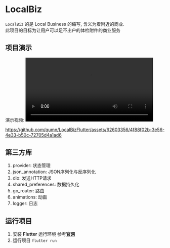 # LocalBiz
`LocalBiz` 的是 Local Business 的缩写, 含义为着附近的商业.  
此项目的目标为让用户可以足不出户的体检附件的商业服务  

## 项目演示
演示视频: 
<video autoplay width="80%">
  <source src="./img/flutter_demo.mp4" type="video/mp4">
</video>


https://github.com/qumn/LocalBizFlutter/assets/62603356/4f88f02b-3e56-4e33-b50c-72705d4a1ad6

## 第三方库
1. provider: 状态管理
2. json_annotation: JSON序列化与反序列化
3. dio: 发送HTTP请求
4. shared_preferences: 数据持久化
5. go_router: 路由
6. animations: 动画
7. logger: 日志

## 运行项目
1. 安装 **Flutter** 运行环境 参考[**官网**](https://docs.flutter.dev/get-started/install)
2. 运行项目 `flutter run`
